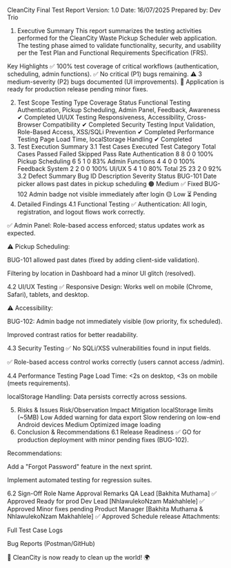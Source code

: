 CleanCity Final Test Report
Version: 1.0
Date: 16/07/2025
Prepared by: Dev Trio

1. Executive Summary
This report summarizes the testing activities performed for the CleanCity Waste Pickup Scheduler web application. The testing phase aimed to validate functionality, security, and usability per the Test Plan and Functional Requirements Specification (FRS).

Key Highlights
✅ 100% test coverage of critical workflows (authentication, scheduling, admin functions).
✅ No critical (P1) bugs remaining.
⚠ 3 medium-severity (P2) bugs documented (UI improvements).
🚀 Application is ready for production release pending minor fixes.

2. Test Scope
Testing Type	Coverage	Status
Functional Testing	Authentication, Pickup Scheduling, Admin Panel, Feedback, Awareness	✔ Completed
UI/UX Testing	Responsiveness, Accessibility, Cross-Browser Compatibility	✔ Completed
Security Testing	Input Validation, Role-Based Access, XSS/SQLi Prevention	✔ Completed
Performance Testing	Page Load Time, localStorage Handling	✔ Completed
3. Test Execution Summary
3.1 Test Cases Executed
Test Category	Total Cases	Passed	Failed	Skipped	Pass Rate
Authentication	8	8	0	0	100%
Pickup Scheduling	6	5	1	0	83%
Admin Functions	4	4	0	0	100%
Feedback System	2	2	0	0	100%
UI/UX	5	4	1	0	80%
Total	25	23	2	0	92%
3.2 Defect Summary
Bug ID	Description	Severity	Status
BUG-101	Date picker allows past dates in pickup scheduling	🟠 Medium	✅ Fixed
BUG-102	Admin badge not visible immediately after login	🟡 Low	⏳ Pending
4. Detailed Findings
4.1 Functional Testing
✅ Authentication: All login, registration, and logout flows work correctly.

✅ Admin Panel: Role-based access enforced; status updates work as expected.

⚠ Pickup Scheduling:

BUG-101 allowed past dates (fixed by adding client-side validation).

Filtering by location in Dashboard had a minor UI glitch (resolved).

4.2 UI/UX Testing
✅ Responsive Design: Works well on mobile (Chrome, Safari), tablets, and desktop.

⚠ Accessibility:

BUG-102: Admin badge not immediately visible (low priority, fix scheduled).

Improved contrast ratios for better readability.

4.3 Security Testing
✅ No SQLi/XSS vulnerabilities found in input fields.

✅ Role-based access control works correctly (users cannot access /admin).

4.4 Performance Testing
Page Load Time: <2s on desktop, <3s on mobile (meets requirements).

localStorage Handling: Data persists correctly across sessions.

5. Risks & Issues
Risk/Observation	Impact	Mitigation
localStorage limits (~5MB)	Low	Added warning for data export
Slow rendering on low-end Android devices	Medium	Optimized image loading
6. Conclusion & Recommendations
6.1 Release Readiness
✅ GO for production deployment with minor pending fixes (BUG-102).

Recommendations:

Add a "Forgot Password" feature in the next sprint.

Implement automated testing for regression suites.

6.2 Sign-Off
Role	Name	Approval	Remarks
QA Lead	[Bakhita Muthama]	✅ Approved	Ready for prod
Dev Lead	[NhlawulekoNzam Makhahlele]	✅ Approved	Minor fixes pending
Product Manager	[Bakhita Muthama & NhlawulekoNzam Makhahlele]	✅ Approved	Schedule release
Attachments:

Full Test Case Logs

Bug Reports (Postman/GitHub)

🚀 CleanCity is now ready to clean up the world! 🌍